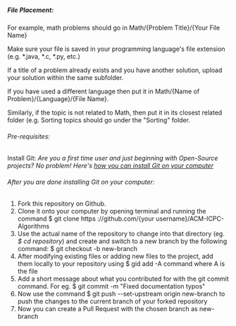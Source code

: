 ##### File Placement: 

For example, math problems should go in Math/{Problem Title}/{Your File Name}

Make sure your file is saved in your programming language's file extension (e.g. *.java, *.c, *.py, etc.) 

If a title of a problem already exists and you have another solution, upload your solution within the same subfolder.

If you have used a different language then put it in Math/{Name of Problem}/{Language}/{File Name}. 

Similarly, if the topic is not related to Math, then put it in its closest related folder (e.g. Sorting topics should go under the "Sorting" folder.   



###### Pre-requisites:
Install Git: 
*Are you a first time user and just beginning with Open-Source projects? No problem! Here's [how you can install Git on your computer](https://www.digitalocean.com/community/tutorials/how-to-contribute-to-open-source-getting-started-with-git)*
###### After you are done installing Git on your computer:
1. Fork this repository on Github.
2. Clone it onto your computer by opening terminal and running the command $ git clone https ://github.com/{your username}/ACM-ICPC-Algorithms
3. Use the actual name of the repository to change into that directory (eg. *$ cd repository*) and create and switch to a new branch by the following command: $ git checkout -b new-branch
4. After modifying existing files or adding new files to the project, add them locally to your repository using $ gid add -A command where A is the file
5. Add a short message about what you contributed for with the git commit command. For eg. $ git commit -m "Fixed documentation typos"
6. Now use the command $ git push --set-upstream origin new-branch to push the changes to the current branch of your forked repository
7. Now you can create a Pull Request with the chosen branch as new-branch
